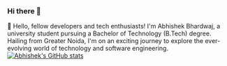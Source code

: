 ### Hi there 👋

👋 Hello, fellow developers and tech enthusiasts! I'm Abhishek Bhardwaj, a university student pursuing a Bachelor of Technology (B.Tech) degree. Hailing from Greater Noida, I'm on an exciting journey to explore the ever-evolving world of technology and software engineering.
[![Abhishek's GitHub stats](https://github-readme-stats.vercel.app/api?username=abhishbhardwaj07)](https://github.com/abhishbhardwaj07/github-readme-stats)
